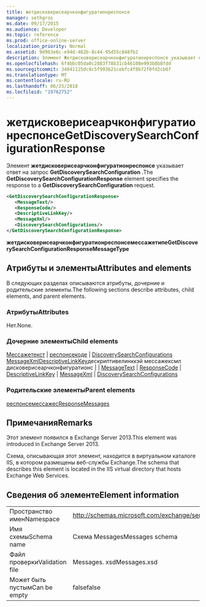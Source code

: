 ```yaml
---
title: жетдисковерисеарчконфигуратионреспонсе
manager: sethgros
ms.date: 09/17/2015
ms.audience: Developer
ms.topic: reference
ms.prod: office-online-server
localization_priority: Normal
ms.assetid: 9d963e6c-e94d-462b-8c44-95d55c848fb2
description: Элемент Жетдисковерисеарчконфигуратионреспонсе указывает ответ на запрос GetDiscoverySearchConfiguration.
ms.openlocfilehash: 6f4bbc05da0c2883f78b31cb46108e993b8b8fdd
ms.sourcegitcommit: 34041125dc8c5f993b21cebfc4f8b72f0fd2cb6f
ms.translationtype: MT
ms.contentlocale: ru-RU
ms.lasthandoff: 06/25/2018
ms.locfileid: "19762752"
---
```

# <a name="getdiscoverysearchconfigurationresponse"></a><span data-ttu-id="3c602-103">жетдисковерисеарчконфигуратионреспонсе</span><span class="sxs-lookup"><span data-stu-id="3c602-103">GetDiscoverySearchConfigurationResponse</span></span>

<span data-ttu-id="3c602-104">Элемент **жетдисковерисеарчконфигуратионреспонсе** указывает ответ на запрос **GetDiscoverySearchConfiguration** .</span><span class="sxs-lookup"><span data-stu-id="3c602-104">The **GetDiscoverySearchConfigurationResponse** element specifies the response to a **GetDiscoverySearchConfiguration** request.</span></span> 
  
```XML
<GetDiscoverySearchConfigurationResponse>
   <MessageText/>
   <ResponseCode/>
   <DescriptiveLinkKey/>
   <MessageXml/>
   <DiscoverySearchConfigurations/>
</GetDiscoverySearchConfigurationResponse>
```

 <span data-ttu-id="3c602-105">**жетдисковерисеарчконфигуратионреспонсемессажетипе**</span><span class="sxs-lookup"><span data-stu-id="3c602-105">**GetDiscoverySearchConfigurationResponseMessageType**</span></span>
## <a name="attributes-and-elements"></a><span data-ttu-id="3c602-106">Атрибуты и элементы</span><span class="sxs-lookup"><span data-stu-id="3c602-106">Attributes and elements</span></span>

<span data-ttu-id="3c602-107">В следующих разделах описываются атрибуты, дочерние и родительские элементы.</span><span class="sxs-lookup"><span data-stu-id="3c602-107">The following sections describe attributes, child elements, and parent elements.</span></span>
  
### <a name="attributes"></a><span data-ttu-id="3c602-108">Атрибуты</span><span class="sxs-lookup"><span data-stu-id="3c602-108">Attributes</span></span>

<span data-ttu-id="3c602-109">Нет.</span><span class="sxs-lookup"><span data-stu-id="3c602-109">None.</span></span>
  
### <a name="child-elements"></a><span data-ttu-id="3c602-110">Дочерние элементы</span><span class="sxs-lookup"><span data-stu-id="3c602-110">Child elements</span></span>

<span data-ttu-id="3c602-111">[Мессажетекст](messagetext.md) | [респонсекоде](responsecode.md) | [DiscoverySearchConfigurations](discoverysearchconfigurations.md) [MessageXml](messagexml.md)[DescriptiveLinkKey](descriptivelinkkey.md)дескриптивелинккэй мессажексмл дисковерисеарчконфигуратионс |  | </span><span class="sxs-lookup"><span data-stu-id="3c602-111">[MessageText](messagetext.md) | [ResponseCode](responsecode.md) | [DescriptiveLinkKey](descriptivelinkkey.md) | [MessageXml](messagexml.md) | [DiscoverySearchConfigurations](discoverysearchconfigurations.md)</span></span>
  
### <a name="parent-elements"></a><span data-ttu-id="3c602-112">Родительские элементы</span><span class="sxs-lookup"><span data-stu-id="3c602-112">Parent elements</span></span>

[<span data-ttu-id="3c602-113">респонсемессажес</span><span class="sxs-lookup"><span data-stu-id="3c602-113">ResponseMessages</span></span>](responsemessages.md)
  
## <a name="remarks"></a><span data-ttu-id="3c602-114">Примечания</span><span class="sxs-lookup"><span data-stu-id="3c602-114">Remarks</span></span>

<span data-ttu-id="3c602-115">Этот элемент появился в Exchange Server 2013.</span><span class="sxs-lookup"><span data-stu-id="3c602-115">This element was introduced in Exchange Server 2013.</span></span>
  
<span data-ttu-id="3c602-116">Схема, описывающая этот элемент, находится в виртуальном каталоге IIS, в котором размещены веб-службы Exchange.</span><span class="sxs-lookup"><span data-stu-id="3c602-116">The schema that describes this element is located in the IIS virtual directory that hosts Exchange Web Services.</span></span>
  
## <a name="element-information"></a><span data-ttu-id="3c602-117">Сведения об элементе</span><span class="sxs-lookup"><span data-stu-id="3c602-117">Element information</span></span>

|||
|:-----|:-----|
|<span data-ttu-id="3c602-118">Пространство имен</span><span class="sxs-lookup"><span data-stu-id="3c602-118">Namespace</span></span>  <br/> |http://schemas.microsoft.com/exchange/services/2006/messages  <br/> |
|<span data-ttu-id="3c602-119">Имя схемы</span><span class="sxs-lookup"><span data-stu-id="3c602-119">Schema name</span></span>  <br/> |<span data-ttu-id="3c602-120">Схема Messages</span><span class="sxs-lookup"><span data-stu-id="3c602-120">Messages schema</span></span>  <br/> |
|<span data-ttu-id="3c602-121">Файл проверки</span><span class="sxs-lookup"><span data-stu-id="3c602-121">Validation file</span></span>  <br/> |<span data-ttu-id="3c602-122">Messages. xsd</span><span class="sxs-lookup"><span data-stu-id="3c602-122">Messages.xsd</span></span>  <br/> |
|<span data-ttu-id="3c602-123">Может быть пустым</span><span class="sxs-lookup"><span data-stu-id="3c602-123">Can be empty</span></span>  <br/> |<span data-ttu-id="3c602-124">false</span><span class="sxs-lookup"><span data-stu-id="3c602-124">false</span></span>  <br/> |
   

